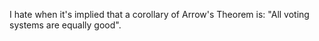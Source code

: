 I hate when it's implied that a corollary of Arrow's Theorem is: "All voting systems are equally good".

